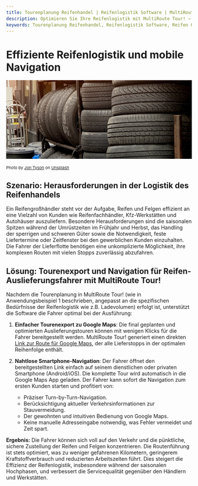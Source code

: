 ```yaml
---
title: Tourenplanung Reifenhandel | Reifenlogistik Software | MultiRoute Tour!
description: Optimieren Sie Ihre Reifenlogistik mit MultiRoute Tour! – Die Software für effiziente Tourenplanung im Reifenhandel und -großhandel. Planen Sie saisonale Spitzen, managen Sie die Auslieferung von Reifen & Felgen an Werkstätten und Händler und nutzen Sie den einfachen Google Maps Export für Ihre Fahrer.
keywords: Tourenplanung Reifenhandel, Reifenlogistik Software, Reifen Großhandel Logistik, Auslieferung Reifen und Felgen, Saisonale Tourenplanung Reifenwechsel, MultiRoute Tour!, Fuhrparkmanagement Reifenlieferung, Navigation Reifen Zustellung, Google Maps Export Reifenroute, Sperrgut Logistik Software, Reifeneinlagerung Logistik, Zustellsoftware Reifen
---
```


# Effiziente Reifenlogistik und mobile Navigation

![!](assets/reifen.jpg "Effiziente Routenplanung und Navigation für die Auslieferung im Reifenhandel")

<div style="font-size: 11px">
Photo by <a href="https://unsplash.com/@jontyson?utm_content=creditCopyText&utm_medium=referral&utm_source=unsplash">Jon Tyson</a> on <a href="https://unsplash.com/photos/orange-traffic-cone-near-pile-of-vehicle-tires-rRaApBvfSkA?utm_content=creditCopyText&utm_medium=referral&utm_source=unsplash">Unsplash</a></div>

## Szenario: Herausforderungen in der Logistik des Reifenhandels

Ein Reifengroßhändler steht vor der Aufgabe, Reifen und Felgen effizient an eine Vielzahl von Kunden wie Reifenfachhändler, Kfz-Werkstätten und Autohäuser auszuliefern. Besondere Herausforderungen sind die saisonalen Spitzen während der Umrüstzeiten im Frühjahr und Herbst, das Handling der sperrigen und schweren Güter sowie die Notwendigkeit, feste Liefertermine oder Zeitfenster bei den gewerblichen Kunden einzuhalten. Die Fahrer der Lieferflotte benötigen eine unkomplizierte Möglichkeit, ihre komplexen Routen mit vielen Stopps zuverlässig abzufahren.

## Lösung: Tourenexport und Navigation für Reifen-Auslieferungsfahrer mit MultiRoute Tour!

Nachdem die Tourenplanung in MultiRoute Tour! (wie in Anwendungsbeispiel 1 beschrieben, angepasst an die spezifischen Bedürfnisse der Reifenlogistik wie z.B. Ladevolumen) erfolgt ist, unterstützt die Software die Fahrer optimal bei der Ausführung:

1.  **Einfacher Tourenexport zu Google Maps**: Die final geplanten und optimierten Auslieferungstouren können mit wenigen Klicks für die Fahrer bereitgestellt werden. MultiRoute Tour! generiert einen direkten [Link zur Route für Google Maps](../tour/#tour-exportieren), der alle Lieferstopps in der optimalen Reihenfolge enthält.

2.  **Nahtlose Smartphone-Navigation**: Der Fahrer öffnet den bereitgestellten Link einfach auf seinem dienstlichen oder privaten Smartphone (Android/iOS). Die komplette Tour wird automatisch in die Google Maps App geladen. Der Fahrer kann sofort die Navigation zum ersten Kunden starten und profitiert von:
    * Präziser Turn-by-Turn-Navigation.
    * Berücksichtigung aktueller Verkehrsinformationen zur Stauvermeidung.
    * Der gewohnten und intuitiven Bedienung von Google Maps.
    * Keine manuelle Adresseingabe notwendig, was Fehler vermeidet und Zeit spart.

**Ergebnis:** Die Fahrer können sich voll auf den Verkehr und die pünktliche, sichere Zustellung der Reifen und Felgen konzentrieren. Die Routenführung ist stets optimiert, was zu weniger gefahrenen Kilometern, geringerem Kraftstoffverbrauch und reduzierten Arbeitszeiten führt. Dies steigert die Effizienz der Reifenlogistik, insbesondere während der saisonalen Hochphasen, und verbessert die Servicequalität gegenüber den Händlern und Werkstätten.

